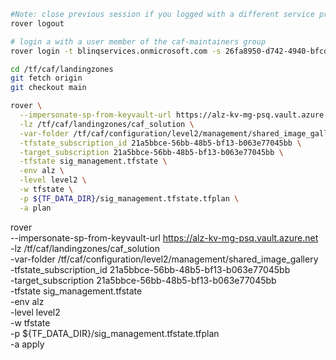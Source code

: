 
```bash
#Note: close previous session if you logged with a different service principal using --impersonate-sp-from-keyvault-url
rover logout

# login a with a user member of the caf-maintainers group
rover login -t blinqservices.onmicrosoft.com -s 26fa8950-d742-4940-bfcd-56d8586b11b3

cd /tf/caf/landingzones
git fetch origin
git checkout main

rover \
  --impersonate-sp-from-keyvault-url https://alz-kv-mg-psq.vault.azure.net \
  -lz /tf/caf/landingzones/caf_solution \
  -var-folder /tf/caf/configuration/level2/management/shared_image_gallery \
  -tfstate_subscription_id 21a5bbce-56bb-48b5-bf13-b063e77045bb \
  -target_subscription 21a5bbce-56bb-48b5-bf13-b063e77045bb \
  -tfstate sig_management.tfstate \
  -env alz \
  -level level2 \
  -w tfstate \
  -p ${TF_DATA_DIR}/sig_management.tfstate.tfplan \
  -a plan

```

rover \
  --impersonate-sp-from-keyvault-url https://alz-kv-mg-psq.vault.azure.net \
  -lz /tf/caf/landingzones/caf_solution \
  -var-folder /tf/caf/configuration/level2/management/shared_image_gallery \
  -tfstate_subscription_id 21a5bbce-56bb-48b5-bf13-b063e77045bb \
  -target_subscription 21a5bbce-56bb-48b5-bf13-b063e77045bb \
  -tfstate sig_management.tfstate \
  -env alz \
  -level level2 \
  -w tfstate \
  -p ${TF_DATA_DIR}/sig_management.tfstate.tfplan \
  -a apply